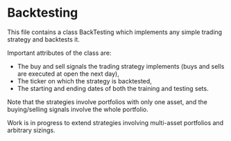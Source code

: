 # Backtesting
This file contains a class BackTesting which implements any simple trading strategy and backtests it.

Important attributes of the class are:
  - The buy and sell signals the trading strategy implements (buys and sells are executed at open the next day),
  - The ticker on which the strategy is backtested,
  - The starting and ending dates of both the training and testing sets.

Note that the strategies involve portfolios with only one asset, and the buying/selling signals involve the whole portfolio. 

Work is in progress to extend strategies involving multi-asset portfolios and arbitrary sizings.
